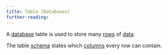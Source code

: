 ```yaml
---
title: Table (Databases)
further-reading:
---
```

A [database](/database) table is used to store many [rows](/row-databases) of [data](/data).

The table [schema](/schema-databases) states which [columns](/column-databases) every row can contain.
